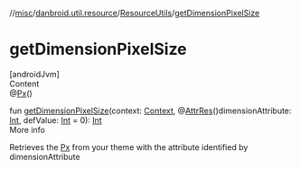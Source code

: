 //[misc](../../index.md)/[danbroid.util.resource](../index.md)/[ResourceUtils](index.md)/[getDimensionPixelSize](get-dimension-pixel-size.md)



# getDimensionPixelSize  
[androidJvm]  
Content  
@[Px](https://developer.android.com/reference/kotlin/androidx/annotation/Px.html)()  
  
fun [getDimensionPixelSize](get-dimension-pixel-size.md)(context: [Context](https://developer.android.com/reference/kotlin/android/content/Context.html), @[AttrRes](https://developer.android.com/reference/kotlin/androidx/annotation/AttrRes.html)()dimensionAttribute: [Int](https://kotlinlang.org/api/latest/jvm/stdlib/kotlin/-int/index.html), defValue: [Int](https://kotlinlang.org/api/latest/jvm/stdlib/kotlin/-int/index.html) = 0): [Int](https://kotlinlang.org/api/latest/jvm/stdlib/kotlin/-int/index.html)  
More info  


Retrieves the [Px](https://developer.android.com/reference/kotlin/androidx/annotation/Px.html) from your theme with the attribute identified by dimensionAttribute

  



